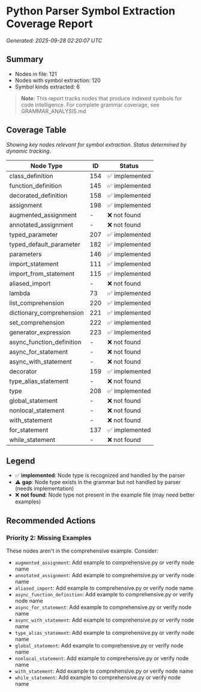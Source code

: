 # Python Parser Symbol Extraction Coverage Report

*Generated: 2025-09-28 02:20:07 UTC*

## Summary
- Nodes in file: 121
- Nodes with symbol extraction: 120
- Symbol kinds extracted: 6

> **Note**: This report tracks nodes that produce indexed symbols for code intelligence.
> For complete grammar coverage, see GRAMMAR_ANALYSIS.md

## Coverage Table

*Showing key nodes relevant for symbol extraction. Status determined by dynamic tracking.*

| Node Type | ID | Status |
|-----------|-----|--------|
| class_definition | 154 | ✅ implemented |
| function_definition | 145 | ✅ implemented |
| decorated_definition | 158 | ✅ implemented |
| assignment | 198 | ✅ implemented |
| augmented_assignment | - | ❌ not found |
| annotated_assignment | - | ❌ not found |
| typed_parameter | 207 | ✅ implemented |
| typed_default_parameter | 182 | ✅ implemented |
| parameters | 146 | ✅ implemented |
| import_statement | 111 | ✅ implemented |
| import_from_statement | 115 | ✅ implemented |
| aliased_import | - | ❌ not found |
| lambda | 73 | ✅ implemented |
| list_comprehension | 220 | ✅ implemented |
| dictionary_comprehension | 221 | ✅ implemented |
| set_comprehension | 222 | ✅ implemented |
| generator_expression | 223 | ✅ implemented |
| async_function_definition | - | ❌ not found |
| async_for_statement | - | ❌ not found |
| async_with_statement | - | ❌ not found |
| decorator | 159 | ✅ implemented |
| type_alias_statement | - | ❌ not found |
| type | 208 | ✅ implemented |
| global_statement | - | ❌ not found |
| nonlocal_statement | - | ❌ not found |
| with_statement | - | ❌ not found |
| for_statement | 137 | ✅ implemented |
| while_statement | - | ❌ not found |

## Legend

- ✅ **implemented**: Node type is recognized and handled by the parser
- ⚠️ **gap**: Node type exists in the grammar but not handled by parser (needs implementation)
- ❌ **not found**: Node type not present in the example file (may need better examples)

## Recommended Actions

### Priority 2: Missing Examples
These nodes aren't in the comprehensive example. Consider:

- `augmented_assignment`: Add example to comprehensive.py or verify node name
- `annotated_assignment`: Add example to comprehensive.py or verify node name
- `aliased_import`: Add example to comprehensive.py or verify node name
- `async_function_definition`: Add example to comprehensive.py or verify node name
- `async_for_statement`: Add example to comprehensive.py or verify node name
- `async_with_statement`: Add example to comprehensive.py or verify node name
- `type_alias_statement`: Add example to comprehensive.py or verify node name
- `global_statement`: Add example to comprehensive.py or verify node name
- `nonlocal_statement`: Add example to comprehensive.py or verify node name
- `with_statement`: Add example to comprehensive.py or verify node name
- `while_statement`: Add example to comprehensive.py or verify node name

